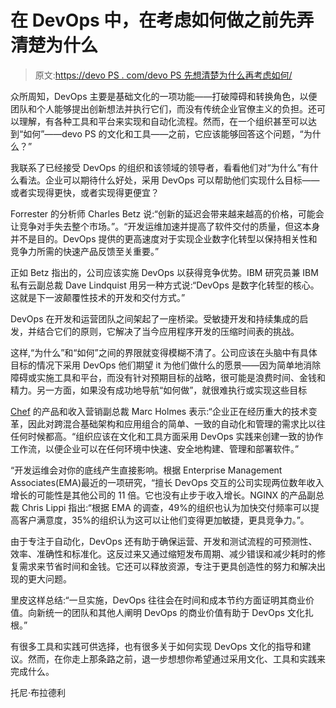 # 在 DevOps 中，在考虑如何做之前先弄清楚为什么

> 原文:[https://devo PS . com/devo PS 先想清楚为什么再考虑如何/](https://devops.com/devopsfigure-out-why-before-considering-how/)

众所周知，DevOps 主要是基础文化的一项功能——打破障碍和转换角色，以便团队和个人能够提出创新想法并执行它们，而没有传统企业官僚主义的负担。还可以理解，有各种工具和平台来实现和自动化流程。然而，在一个组织甚至可以达到“如何”——devo PS 的文化和工具——之前，它应该能够回答这个问题，“为什么？”

我联系了已经接受 DevOps 的组织和该领域的领导者，看看他们对“为什么”有什么看法。企业可以期待什么好处，采用 DevOps 可以帮助他们实现什么目标——或者实现得更快，或者实现得更便宜？

Forrester 的分析师 Charles Betz 说:“创新的延迟会带来越来越高的价格，可能会让竞争对手失去整个市场。”。“开发运维加速并提高了软件交付的质量，但这本身并不是目的。DevOps 提供的更高速度对于实现企业数字化转型以保持相关性和竞争力所需的快速产品反馈至关重要。”

正如 Betz 指出的，公司应该实施 DevOps 以获得竞争优势。IBM 研究员兼 IBM 私有云副总裁 Dave Lindquist 用另一种方式说:“DevOps 是数字化转型的核心。这就是下一波颠覆性技术的开发和交付方式。”

DevOps 在开发和运营团队之间架起了一座桥梁。受敏捷开发和持续集成的启发，并结合它们的原则，它解决了当今应用程序开发的压缩时间表的挑战。

这样,“为什么”和“如何”之间的界限就变得模糊不清了。公司应该在头脑中有具体目标的情况下采用 DevOps 他们期望 it 为他们做什么的愿景——因为简单地消除障碍或实施工具和平台，而没有针对预期目标的战略，很可能是浪费时间、金钱和精力。另一方面，如果没有成功地导航“如何做”，就很难执行或实现这些目标

[Chef](https://www.chef.io/) 的产品和收入营销副总裁 Marc Holmes 表示:“企业正在经历重大的技术变革，因此对跨混合基础架构和应用组合的简单、一致的自动化和管理的需求比以往任何时候都高。“组织应该在文化和工具方面采用 DevOps 实践来创建一致的协作工作流，以便企业可以在任何环境中快速、安全地构建、管理和部署软件。”

“开发运维会对你的底线产生直接影响。根据 Enterprise Management Associates(EMA)最近的一项研究，“擅长 DevOps 交互的公司实现两位数年收入增长的可能性是其他公司的 11 倍。它也没有止步于收入增长。NGINX 的产品副总裁 Chris Lippi 指出:“根据 EMA 的调查，49%的组织也认为加快交付频率可以提高客户满意度，35%的组织认为这可以让他们变得更加敏捷，更具竞争力。”。

由于专注于自动化，DevOps 还有助于确保运营、开发和测试流程的可预测性、效率、准确性和标准化。这反过来又通过缩短发布周期、减少错误和减少耗时的修复需求来节省时间和金钱。它还可以释放资源，专注于更具创造性的努力和解决出现的更大问题。

里皮这样总结:“一旦实施，DevOps 往往会在时间和成本节约方面证明其商业价值。向新统一的团队和其他人阐明 DevOps 的商业价值有助于 DevOps 文化扎根。”

有很多工具和实践可供选择，也有很多关于如何实现 DevOps 文化的指导和建议。然而，在你走上那条路之前，退一步想想你希望通过采用文化、工具和实践来完成什么。

托尼·布拉德利